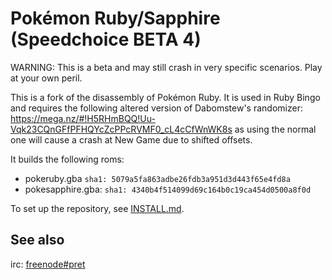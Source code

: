 # Pokémon Ruby/Sapphire (Speedchoice BETA 4)

WARNING: This is a beta and may still crash in very specific scenarios. Play at your own peril.

This is a fork of the disassembly of Pokémon Ruby. It is used in Ruby Bingo and requires the following altered version of Dabomstew's randomizer: https://mega.nz/#!H5RHmBQQ!Uu-Vqk23CQnGFfPFHQYcZcPPcRVMF0_cL4cCfWnWK8s as using the normal one will cause a crash at New Game due to shifted offsets.

It builds the following roms:

* pokeruby.gba `sha1: 5079a5fa863adbe26fdb3a951d3d443f65e4fd8a`
* pokesapphire.gba: `sha1: 4340b4f514099d69c164b0c19ca454d0500a8f0d`

To set up the repository, see [INSTALL.md](INSTALL.md).

## See also

irc: [freenode#pret][irc]

[irc]: https://kiwiirc.com/client/irc.freenode.net/?#pret
